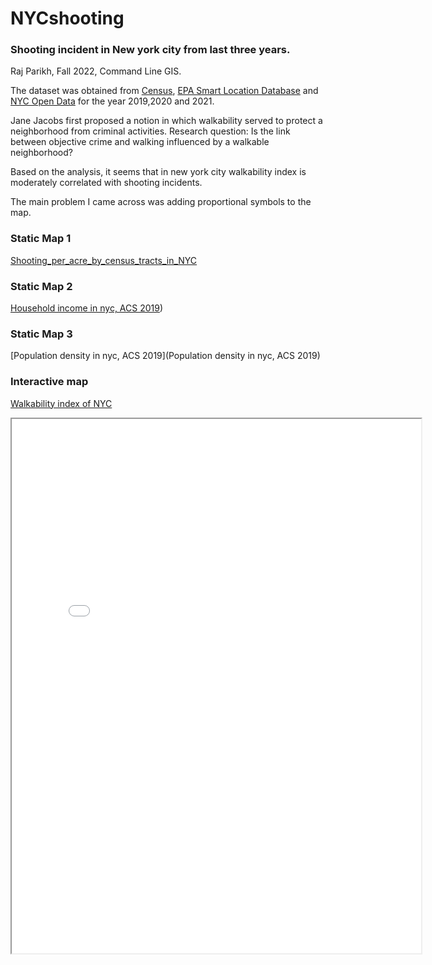 # NYCshooting
### Shooting incident in New york city from last three years.
Raj Parikh, Fall 2022, Command Line GIS.

The dataset was obtained from [Census](https://www.census.gov/), [EPA Smart Location Database](https://www.epa.gov/smartgrowth/smart-location-mapping) and [NYC Open Data](https://opendata.cityofnewyork.us/)  for the year 2019,2020 and 2021. 

Jane Jacobs first proposed a notion in which walkability served to protect a neighborhood from criminal activities. 
Research question: Is the link between objective crime and walking influenced by a walkable neighborhood?

Based on the analysis, it seems that in new york city walkability index is moderately correlated with shooting incidents.

The main problem I came across was adding proportional symbols to the map.

### Static Map 1
[Shooting_per_acre_by_census_tracts_in_NYC](Shooting_per_acre_by_census_tracts_in_NYC)

### Static Map 2
[Household income in nyc, ACS 2019](https://github.com/raajparikh24/NYCshooting/blob/77dbbec5af80422390c94778ae3095b699c6b096/Household%20income%20in%20nyc,%20ACS%202019.png))

### Static Map 3
[Population density in nyc, ACS 2019](Population density in nyc, ACS 2019)

### Interactive map

[Walkability index of NYC](shooting.html)
<iframe src="shooting.html" height="855" width="130%"></iframe>


